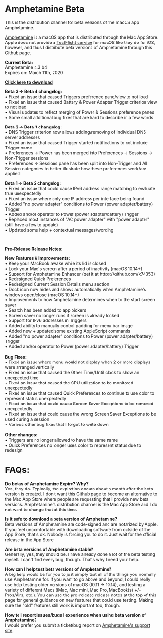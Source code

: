 # Amphetamine Beta
This is the distribution channel for beta versions of the macOS app Amphetamine.

[Amphetamine](https://apps.apple.com/app/amphetamine/id937984704?mt=12) is a macOS app that is distributed through the Mac App Store. Apple does not provide a [TestFlight service](https://developer.apple.com/testflight/) for macOS like they do for iOS, however, and thus I distribute beta versions of Amphetamine through this Github page.

<b>Current Beta:</b><BR>
Amphetamine 4.3 b4 <BR>
Expires on: March 11th, 2020<BR>

<b>[Click here to download](https://github.com/x74353/AmphetamineBeta/raw/master/Betas/Current/Amphetamine_4%2C3_b4.dmg)</b>

<b>Beta 3 → Beta 4 changelog:</b><BR>
• Fixed an issue that caused Triggers preference pane/view to not load<BR>
• Fixed an issue that caused Battery & Power Adapter Trigger criterion view to not load<BR>
• Visual updates to reflect merging of Power & Sessions preference panes<BR>
• Some small additional bug fixes that are hard to describe in a few words<BR>

<b>Beta 2 → Beta 3 changelog:</b><BR>
• DNS Trigger criterion now allows adding/removing of individual DNS server addresses<BR>
• Fixed an issue that caused Trigger started notifications to not include Trigger name<BR>
• Preferences → Power has been merged into Preferences → Sessions → Non-Trigger sessions<BR>
• Preferences → Sessions pane has been split into Non-Trigger and All Session categories to better illustrate how these preferences work/are applied<BR>

<b>Beta 1 → Beta 2 changelog:</b><BR>
• Fixed an issue that could cause IPv6 address range matching to evaluate true unexpectedly<BR>
• Fixed an issue where only one IP address per interface being found<BR>
• Added "no power adapter" conditions to Power (power adapter/battery) Trigger<BR>
• Added and/or operator to Power (power adapter/battery) Trigger<BR>
• Replaced most instances of "AC power adapter" with "power adapter" (still have a few to update)<BR>
• Updated some help + contextual messages/wording<BR>

<BR>

<b>Pre-Release Release Notes:</b><BR>
  
<b>New Features & Improvements:</b><BR>
• Keep your MacBook awake while its lid is closed <BR>
• Lock your Mac's screen after a period of inactivity (macOS 10.14+)<BR>
• Support for Amphetamine Enhancer (get it at https://github.com/x74353)<BR>
• Redesigned Quick Preferences<BR>
• Redesigned Current Session Details menu section<BR>
• Dock icon now hides and shows automatically when Amphetamine's windows open/close (macOS 10.14+)<BR>
• Improvements to how Amphetamine determines when to the start screen saver<BR>
• Search has been added to app pickers<BR>
• Screen saver no longer runs if screen is already locked<BR>
• Support for IPv6 addresses in Triggers<BR>
• Added ability to manually control padding for menu bar image<BR>
• Added new + updated some existing AppleScript commands<BR>
• Added "no power adapter" conditions to Power (power adapter/battery) Trigger<BR>
• Added and/or operator to Power (power adapter/battery) Trigger<BR>
<BR>
  <b>Bug Fixes:</b><BR>
• Fixed an issue where menu would not display when 2 or more displays were arranged vertically<BR>
• Fixed an issue that caused the Other Time/Until clock to show an unexpected time<BR>
• Fixed an issue that caused the CPU utilization to be monitored unexpectedly<BR>
• Fixed an issue that caused Quick Preferences to continue to use color to represent status unexpectedly<BR>
• Fixed an issue that could cause Screen Saver Exceptions to be removed unexpectedly<BR>
• Fixed an issue that could cause the wrong Screen Saver Exceptions to be used during a session<BR>
• Various other bug fixes that I forgot to write down
<BR>  
  <b>Other changes:</b><BR>
• Triggers are no longer allowed to have the same name<BR>
• Quick Preferences no longer uses color to represent status due to redesign

# FAQs:<BR>
<!--- 
<b>Why is there no beta versions of Amphetamine available?</b><BR>
Historically, most Amphetamine releases have not not available for beta testing. I do not anticipate making every update to Amphetamine available to the public for beta testing. Only releases with substantial changes will typically be available on Github and, generally speaking, will only be available for a short period of time.
--->  
<b>Do betas of Amphetamine Expire? Why?</b><BR>
Yes, they do. Typically, the expiration occurs about a month after the beta version is created. I don't want this Github page to become an alternative to the Mac App Store where people are requesting that I provide new beta versions. Amphetamine's distribution channel is the Mac App Store and I do not want to change that at this time.

<b>Is it safe to download a beta version of Amphetamine?</b><BR>
Beta versions of Amphetamine are code-signed and are notarized by Apple. If you feel uncomfortable with downloading software from outside of the App Store, that's ok. Nobody is forcing you to do it. Just wait for the official release in the App Store.

<b>Are beta versions of Amphetamine stable?</b><BR>
Generally, yes, they should be. I have already done a lot of the beta testing myself. I can't find every bug, though. That's why I need your help.

<b>How can I help test beta versions of Amphetamine?</b><BR>
A big help would be for you to just simply test all of the things you normally use Amphetamine for. If you want to go above and beyond, I could really use help testing older versions of macOS (10.11 → 10.14), and testing a variety of different Macs (iMac, Mac mini, Mac Pro, MacBook(s) +/- Pros/Airs, etc.). You can use the pre-release release notes at the top of this page for general guidance on new features that could use testing. Making sure the "old" features still work is important too, though.

<b>How to I report issues/bugs I experience when using  beta version of Amphetamine?</b><BR>
I would prefer you submit a ticket/bug report on [Amphetamine's support site](https://iffy.freshdesk.com).
